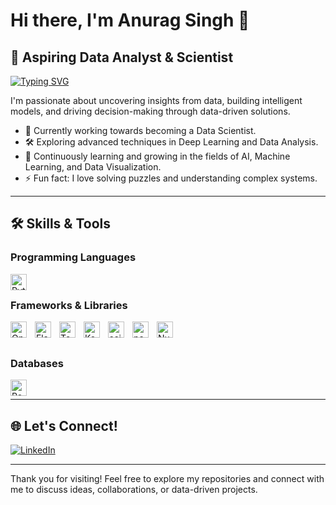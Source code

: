# Hi there, I'm Anurag Singh 👋

## 🌟 Aspiring Data Analyst & Scientist 

[![Typing SVG](https://readme-typing-svg.herokuapp.com?font=Poppins&size=32&lines=Data+Analyst;Data+Scientist;Machine+Learning+Enthusiast)](https://git.io/typing-svg)

I'm passionate about uncovering insights from data, building intelligent models, and driving decision-making through data-driven solutions.

- 🎯 Currently working towards becoming a Data Scientist.
- 🛠️ Exploring advanced techniques in Deep Learning and Data Analysis.
- 🌱 Continuously learning and growing in the fields of AI, Machine Learning, and Data Visualization.
- ⚡ Fun fact: I love solving puzzles and understanding complex systems.

---

## 🛠️ Skills & Tools

### Programming Languages
<img align="left" alt="Python" width="26px" src="https://cdn.jsdelivr.net/gh/devicons/devicon/icons/python/python-original.svg" style="padding-right:10px;" />

<br />

### Frameworks & Libraries
<img align="left" alt="OpenCV" width="26px" src="https://upload.wikimedia.org/wikipedia/commons/3/32/OpenCV_Logo_with_text_svg_version.svg" style="padding-right:10px;" />
<img align="left" alt="Flask" width="26px" src="https://cdn.jsdelivr.net/gh/devicons/devicon/icons/flask/flask-original.svg" style="padding-right:10px;" />
<img align="left" alt="TensorFlow" width="26px" src="https://cdn.jsdelivr.net/gh/devicons/devicon/icons/tensorflow/tensorflow-original.svg" style="padding-right:10px;" />
<img align="left" alt="Keras" width="26px" src="https://upload.wikimedia.org/wikipedia/commons/a/ae/Keras_logo.svg" style="padding-right:10px;" />
<img align="left" alt="scikit-learn" width="26px" src="https://upload.wikimedia.org/wikipedia/commons/0/05/Scikit_learn_logo_small.svg" style="padding-right:10px;" />
<img align="left" alt="pandas" width="26px" src="https://cdn.jsdelivr.net/gh/devicons/devicon/icons/pandas/pandas-original.svg" style="padding-right:10px;" />
<img align="left" alt="NumPy" width="26px" src="https://cdn.jsdelivr.net/gh/devicons/devicon/icons/numpy/numpy-original.svg" style="padding-right:10px;" />

<br />
<br />

### Databases
<img align="left" alt="PostgreSQL" width="26px" src="https://cdn.jsdelivr.net/gh/devicons/devicon/icons/postgresql/postgresql-original.svg" style="padding-right:10px;" />

<br />


---

## 🌐 Let's Connect!

[![LinkedIn](https://img.shields.io/badge/LinkedIn-0A66C2?style=for-the-badge&logo=linkedin&logoColor=white)](https://www.linkedin.com/in/anuragsingh0)

---

Thank you for visiting! Feel free to explore my repositories and connect with me to discuss ideas, collaborations, or data-driven projects.
